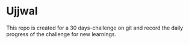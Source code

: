 # Ujjwal
This repo is created for a 30 days-challenge on git and record the daily progress of the challenge for new learnings.

